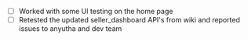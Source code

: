 - [ ] Worked with some UI testing on the home page
- [ ] Retested the updated seller_dashboard API's from wiki and reported issues to anyutha and dev team